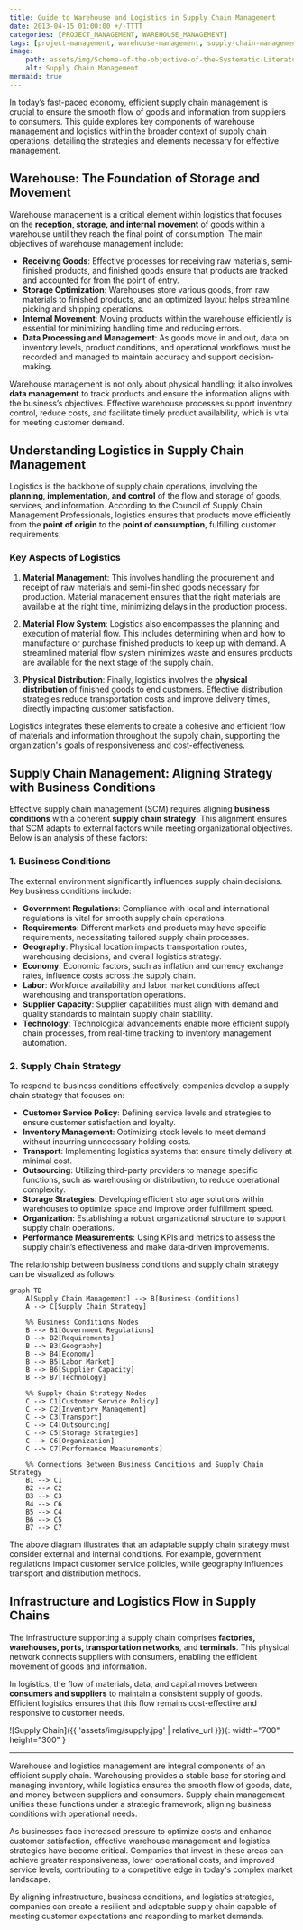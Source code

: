 ```yaml
---
title: Guide to Warehouse and Logistics in Supply Chain Management 
date: 2013-04-15 01:00:00 +/-TTTT
categories: [PROJECT_MANAGEMENT, WAREHOUSE_MANAGEMENT]
tags: [project-management, warehouse-management, supply-chain-management, logistics, inventory-control, customer-satisfaction, material-flow, business-strategy, supply-chain-strategy, warehousing, logistics-optimization, supply-chain-infrastructure, inventory-management, physical-distribution, customer-service-policy, supplier-management]
image:
    path: assets/img/Schema-of-the-objective-of-the-Systematic-Literature-Review.png
    alt: Supply Chain Management
mermaid: true
---
```


In today’s fast-paced economy, efficient supply chain management is crucial to ensure the smooth flow of goods and information from suppliers to consumers. This guide explores key components of warehouse management and logistics within the broader context of supply chain operations, detailing the strategies and elements necessary for effective management.

## Warehouse: The Foundation of Storage and Movement

Warehouse management is a critical element within logistics that focuses on the **reception, storage, and internal movement** of goods within a warehouse until they reach the final point of consumption. The main objectives of warehouse management include:

- **Receiving Goods**: Effective processes for receiving raw materials, semi-finished products, and finished goods ensure that products are tracked and accounted for from the point of entry.
- **Storage Optimization**: Warehouses store various goods, from raw materials to finished products, and an optimized layout helps streamline picking and shipping operations.
- **Internal Movement**: Moving products within the warehouse efficiently is essential for minimizing handling time and reducing errors.
- **Data Processing and Management**: As goods move in and out, data on inventory levels, product conditions, and operational workflows must be recorded and managed to maintain accuracy and support decision-making.

Warehouse management is not only about physical handling; it also involves **data management** to track products and ensure the information aligns with the business’s objectives. Effective warehouse processes support inventory control, reduce costs, and facilitate timely product availability, which is vital for meeting customer demand.

## Understanding Logistics in Supply Chain Management

Logistics is the backbone of supply chain operations, involving the **planning, implementation, and control** of the flow and storage of goods, services, and information. According to the Council of Supply Chain Management Professionals, logistics ensures that products move efficiently from the **point of origin** to the **point of consumption**, fulfilling customer requirements.

### Key Aspects of Logistics

1. **Material Management**: This involves handling the procurement and receipt of raw materials and semi-finished goods necessary for production. Material management ensures that the right materials are available at the right time, minimizing delays in the production process.
  
2. **Material Flow System**: Logistics also encompasses the planning and execution of material flow. This includes determining when and how to manufacture or purchase finished products to keep up with demand. A streamlined material flow system minimizes waste and ensures products are available for the next stage of the supply chain.

3. **Physical Distribution**: Finally, logistics involves the **physical distribution** of finished goods to end customers. Effective distribution strategies reduce transportation costs and improve delivery times, directly impacting customer satisfaction.

Logistics integrates these elements to create a cohesive and efficient flow of materials and information throughout the supply chain, supporting the organization's goals of responsiveness and cost-effectiveness.

## Supply Chain Management: Aligning Strategy with Business Conditions

Effective supply chain management (SCM) requires aligning **business conditions** with a coherent **supply chain strategy**. This alignment ensures that SCM adapts to external factors while meeting organizational objectives. Below is an analysis of these factors:

### 1. Business Conditions

The external environment significantly influences supply chain decisions. Key business conditions include:

- **Government Regulations**: Compliance with local and international regulations is vital for smooth supply chain operations.
- **Requirements**: Different markets and products may have specific requirements, necessitating tailored supply chain processes.
- **Geography**: Physical location impacts transportation routes, warehousing decisions, and overall logistics strategy.
- **Economy**: Economic factors, such as inflation and currency exchange rates, influence costs across the supply chain.
- **Labor**: Workforce availability and labor market conditions affect warehousing and transportation operations.
- **Supplier Capacity**: Supplier capabilities must align with demand and quality standards to maintain supply chain stability.
- **Technology**: Technological advancements enable more efficient supply chain processes, from real-time tracking to inventory management automation.

### 2. Supply Chain Strategy

To respond to business conditions effectively, companies develop a supply chain strategy that focuses on:

- **Customer Service Policy**: Defining service levels and strategies to ensure customer satisfaction and loyalty.
- **Inventory Management**: Optimizing stock levels to meet demand without incurring unnecessary holding costs.
- **Transport**: Implementing logistics systems that ensure timely delivery at minimal cost.
- **Outsourcing**: Utilizing third-party providers to manage specific functions, such as warehousing or distribution, to reduce operational complexity.
- **Storage Strategies**: Developing efficient storage solutions within warehouses to optimize space and improve order fulfillment speed.
- **Organization**: Establishing a robust organizational structure to support supply chain operations.
- **Performance Measurements**: Using KPIs and metrics to assess the supply chain’s effectiveness and make data-driven improvements.

The relationship between business conditions and supply chain strategy can be visualized as follows:

```mermaid
graph TD
    A[Supply Chain Management] --> B[Business Conditions]
    A --> C[Supply Chain Strategy]

    %% Business Conditions Nodes
    B --> B1[Government Regulations]
    B --> B2[Requirements]
    B --> B3[Geography]
    B --> B4[Economy]
    B --> B5[Labor Market]
    B --> B6[Supplier Capacity]
    B --> B7[Technology]

    %% Supply Chain Strategy Nodes
    C --> C1[Customer Service Policy]
    C --> C2[Inventory Management]
    C --> C3[Transport]
    C --> C4[Outsourcing]
    C --> C5[Storage Strategies]
    C --> C6[Organization]
    C --> C7[Performance Measurements]

    %% Connections Between Business Conditions and Supply Chain Strategy
    B1 --> C1
    B2 --> C2
    B3 --> C3
    B4 --> C6
    B5 --> C4
    B6 --> C5
    B7 --> C7
```

The above diagram illustrates that an adaptable supply chain strategy must consider external and internal conditions. For example, government regulations impact customer service policies, while geography influences transport and distribution methods.

## Infrastructure and Logistics Flow in Supply Chains

The infrastructure supporting a supply chain comprises **factories, warehouses, ports, transportation networks**, and **terminals**. This physical network connects suppliers with consumers, enabling the efficient movement of goods and information. 

In logistics, the flow of materials, data, and capital moves between **consumers and suppliers** to maintain a consistent supply of goods. Efficient logistics ensures that this flow remains cost-effective and responsive to customer needs.

![Supply Chain]({{ 'assets/img/supply.jpg' | relative_url }}){: width="700" height="300" }

---
Warehouse and logistics management are integral components of an efficient supply chain. Warehousing provides a stable base for storing and managing inventory, while logistics ensures the smooth flow of goods, data, and money between suppliers and consumers. Supply chain management unifies these functions under a strategic framework, aligning business conditions with operational needs.

As businesses face increased pressure to optimize costs and enhance customer satisfaction, effective warehouse management and logistics strategies have become critical. Companies that invest in these areas can achieve greater responsiveness, lower operational costs, and improved service levels, contributing to a competitive edge in today's complex market landscape.

By aligning infrastructure, business conditions, and logistics strategies, companies can create a resilient and adaptable supply chain capable of meeting customer expectations and responding to market demands.
